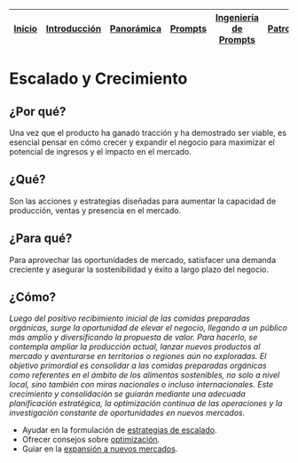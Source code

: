 <div align=right>

|[Inicio](/README.md)|[Introducción](/documentos/intro.md)|[Panorámica](/documentos/panorámica.md)|[Prompts](/documentos/prompts/README.md)|[Ingeniería de Prompts](/documentos/ingenieriaDePrompts/README.md)|[Patrones](/documentos/ingenieriaDePrompts/patrones/README.md)|[Casos de Uso](/documentos/casosDeUso/README.md)|
|-|-|-|-|-|-|-

</div>

# Escalado y Crecimiento

## ¿Por qué?

Una vez que el producto ha ganado tracción y ha demostrado ser viable, es esencial pensar en cómo crecer y expandir el negocio para maximizar el potencial de ingresos y el impacto en el mercado.

## ¿Qué?

Son las acciones y estrategias diseñadas para aumentar la capacidad de producción, ventas y presencia en el mercado.

## ¿Para qué?

Para aprovechar las oportunidades de mercado, satisfacer una demanda creciente y asegurar la sostenibilidad y éxito a largo plazo del negocio.

## ¿Cómo? 

*Luego del positivo recibimiento inicial de las comidas preparadas orgánicas, surge la oportunidad de elevar el negocio, llegando a un público más amplio y diversificando la propuesta de valor. Para hacerlo, se contempla ampliar la producción actual, lanzar nuevos productos al mercado y aventurarse en territorios o regiones aún no exploradas. El objetivo primordial es consolidar a las comidas preparadas orgánicas como referentes en el ámbito de los alimentos sostenibles, no solo a nivel local, sino también con miras nacionales o incluso internacionales. Este crecimiento y consolidación se guiarán mediante una adecuada planificación estratégica, la optimización continua de las operaciones y la investigación constante de oportunidades en nuevos mercados.*

- Ayudar en la formulación de [estrategias de escalado](estrategiasEscalado.md).
- Ofrecer consejos sobre [optimización](optimizacionOperaciones.md).
- Guiar en la [expansión a nuevos mercados](expansionNuevosMercados.md).

